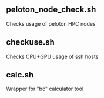 ## peloton_node_check.sh
Checks usage of peloton HPC nodes

## checkuse.sh
Checks CPU+GPU usage of ssh hosts

## calc.sh
Wrapper for "bc" calculator tool
